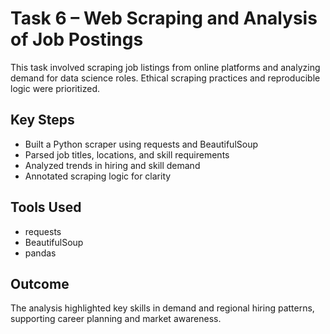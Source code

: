 # Task 6 – Web Scraping and Analysis of Job Postings

This task involved scraping job listings from online platforms and analyzing demand for data science roles. Ethical scraping practices and reproducible logic were prioritized.

## Key Steps
- Built a Python scraper using requests and BeautifulSoup
- Parsed job titles, locations, and skill requirements
- Analyzed trends in hiring and skill demand
- Annotated scraping logic for clarity

## Tools Used
- requests
- BeautifulSoup
- pandas

## Outcome
The analysis highlighted key skills in demand and regional hiring patterns, supporting career planning and market awareness.
